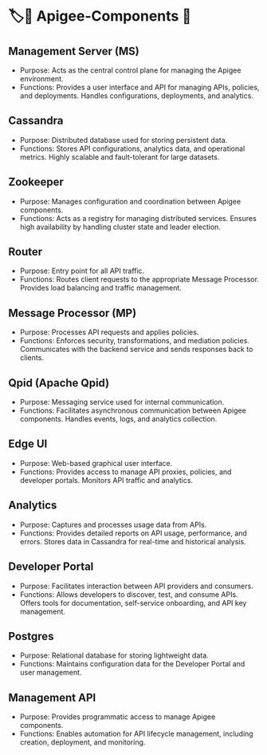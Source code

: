 # :label::bookmark: Apigee-Components :high_brightness:


##  Management Server (MS)

- Purpose: Acts as the central control plane for managing the Apigee environment.
- Functions:
  Provides a user interface and API for managing APIs, policies, and deployments.
  Handles configurations, deployments, and analytics.

## Cassandra

- Purpose: Distributed database used for storing persistent data.
- Functions:
Stores API configurations, analytics data, and operational metrics.
Highly scalable and fault-tolerant for large datasets.

## Zookeeper

- Purpose: Manages configuration and coordination between Apigee components.
- Functions:
Acts as a registry for managing distributed services.
Ensures high availability by handling cluster state and leader election.

## Router

- Purpose: Entry point for all API traffic.
- Functions:
Routes client requests to the appropriate Message Processor.
Provides load balancing and traffic management.

## Message Processor (MP)

- Purpose: Processes API requests and applies policies.
- Functions:
Enforces security, transformations, and mediation policies.
Communicates with the backend service and sends responses back to clients.

## Qpid (Apache Qpid)

- Purpose: Messaging service used for internal communication.
- Functions:
Facilitates asynchronous communication between Apigee components.
Handles events, logs, and analytics collection.

## Edge UI

- Purpose: Web-based graphical user interface.
- Functions:
Provides access to manage API proxies, policies, and developer portals.
Monitors API traffic and analytics.

## Analytics

- Purpose: Captures and processes usage data from APIs.
- Functions:
Provides detailed reports on API usage, performance, and errors.
Stores data in Cassandra for real-time and historical analysis.

## Developer Portal

- Purpose: Facilitates interaction between API providers and consumers.
- Functions:
Allows developers to discover, test, and consume APIs.
Offers tools for documentation, self-service onboarding, and API key management.

## Postgres

- Purpose: Relational database for storing lightweight data.
- Functions:
Maintains configuration data for the Developer Portal and user management.

## Management API

- Purpose: Provides programmatic access to manage Apigee components.
- Functions:
Enables automation for API lifecycle management, including creation, deployment, and monitoring.